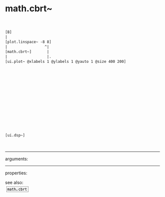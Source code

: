 # math.cbrt~

```


[B]
|
[plot.linspace~ -8 8]
|                 ^|
[math.cbrt~]       |
|                  |.
[ui.plot~ @xlabels 1 @ylabels 1 @yauto 1 @size 400 200]














[ui.dsp~]

            
```
---
arguments:


---
properties:


see also:<br>
![math.cbrt](img/object_math.cbrt.png)
